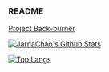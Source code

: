 ### README

[Project Back-burner](https://jarnachao09.notion.site/jarnachao09/Project-Back-burner-665f27ae5ce644379da7a0da0e4a30a5)

[![JarnaChao's Github Stats](https://github-readme-stats.vercel.app/api?username=jarnachao09&theme=radical)](https://github.com/anuraghazra/github-readme-stats)

[![Top Langs](https://github-readme-stats.vercel.app/api/top-langs/?username=jarnachao09&hide=html,cmake&theme=radical&layout=donut-vertical)](https://github.com/anuraghazra/github-readme-stats)
